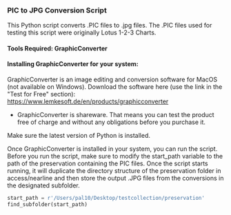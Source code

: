 ### PIC to JPG Conversion Script

This Python script converts .PIC files to .jpg files. The .PIC files used for testing this script were originally Lotus 1-2-3 Charts.

#### Tools Required: GraphicConverter

#### Installing GraphicConverter for your system:

GraphicConverter is an image editing and conversion software for MacOS (not available on Windows). Download the software here (use the link in the "Test for Free" section): https://www.lemkesoft.de/en/products/graphicconverter

* GraphicConverter is shareware. That means you can test the product free of charge and without any obligations before you purchase it.

Make sure the latest version of Python is installed.

Once GraphicConverter is installed in your system, you can run the script. Before you run the script, make sure to modify the start_path variable to the path of the preservation containing the PIC files. Once the script starts running, it will duplicate the directory structure of the preservation folder in access/nearline and then store the output .JPG files from the conversions in the designated subfolder.

```python
start_path = r'/Users/pal10/Desktop/testcollection/preservation' 
find_subfolder(start_path)
```
